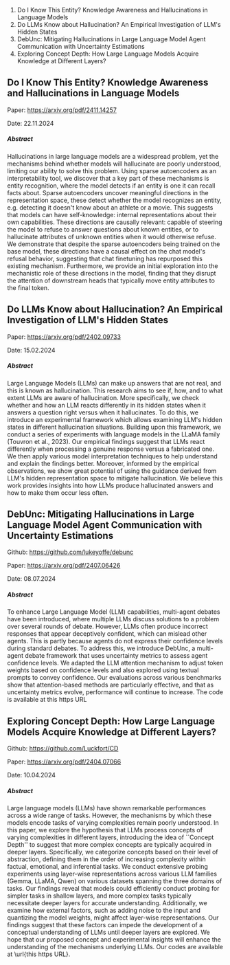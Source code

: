 1. Do I Know This Entity? Knowledge Awareness and Hallucinations in Language Models
2. Do LLMs Know about Hallucination? An Empirical Investigation of LLM's Hidden States
3. DebUnc: Mitigating Hallucinations in Large Language Model Agent Communication with Uncertainty Estimations
4. Exploring Concept Depth: How Large Language Models Acquire Knowledge at Different Layers?


## Do I Know This Entity? Knowledge Awareness and Hallucinations in Language Models

Paper: https://arxiv.org/pdf/2411.14257

Date: 22.11.2024

##### Abstract
Hallucinations in large language models are a widespread problem, yet the mechanisms behind whether models will hallucinate are poorly understood, limiting our ability to solve this problem. Using sparse autoencoders as an interpretability tool, we discover that a key part of these mechanisms is entity recognition, where the model detects if an entity is one it can recall facts about. Sparse autoencoders uncover meaningful directions in the representation space, these detect whether the model recognizes an entity, e.g. detecting it doesn't know about an athlete or a movie. This suggests that models can have self-knowledge: internal representations about their own capabilities. These directions are causally relevant: capable of steering the model to refuse to answer questions about known entities, or to hallucinate attributes of unknown entities when it would otherwise refuse. We demonstrate that despite the sparse autoencoders being trained on the base model, these directions have a causal effect on the chat model's refusal behavior, suggesting that chat finetuning has repurposed this existing mechanism. Furthermore, we provide an initial exploration into the mechanistic role of these directions in the model, finding that they disrupt the attention of downstream heads that typically move entity attributes to the final token.

## Do LLMs Know about Hallucination? An Empirical Investigation of LLM's Hidden States

Paper: https://arxiv.org/pdf/2402.09733

Date: 15.02.2024

##### Abstract
Large Language Models (LLMs) can make up answers that are not real, and this is known as hallucination. This research aims to see if, how, and to what extent LLMs are aware of hallucination. More specifically, we check whether and how an LLM reacts differently in its hidden states when it answers a question right versus when it hallucinates. To do this, we introduce an experimental framework which allows examining LLM's hidden states in different hallucination situations. Building upon this framework, we conduct a series of experiments with language models in the LLaMA family (Touvron et al., 2023). Our empirical findings suggest that LLMs react differently when processing a genuine response versus a fabricated one. We then apply various model interpretation techniques to help understand and explain the findings better. Moreover, informed by the empirical observations, we show great potential of using the guidance derived from LLM's hidden representation space to mitigate hallucination. We believe this work provides insights into how LLMs produce hallucinated answers and how to make them occur less often.

## DebUnc: Mitigating Hallucinations in Large Language Model Agent Communication with Uncertainty Estimations

Github: https://github.com/lukeyoffe/debunc

Paper: https://arxiv.org/pdf/2407.06426

Date: 08.07.2024

##### Abstract
To enhance Large Language Model (LLM) capabilities, multi-agent debates have been introduced, where multiple LLMs discuss solutions to a problem over several rounds of debate. However, LLMs often produce incorrect responses that appear deceptively confident, which can mislead other agents. This is partly because agents do not express their confidence levels during standard debates. To address this, we introduce DebUnc, a multi-agent debate framework that uses uncertainty metrics to assess agent confidence levels. We adapted the LLM attention mechanism to adjust token weights based on confidence levels and also explored using textual prompts to convey confidence. Our evaluations across various benchmarks show that attention-based methods are particularly effective, and that as uncertainty metrics evolve, performance will continue to increase. The code is available at this https URL

## Exploring Concept Depth: How Large Language Models Acquire Knowledge at Different Layers?

Github: https://github.com/Luckfort/CD

Paper: https://arxiv.org/pdf/2404.07066

Date: 10.04.2024

##### Abstract
Large language models (LLMs) have shown remarkable performances across a wide range of tasks. However, the mechanisms by which these models encode tasks of varying complexities remain poorly understood. In this paper, we explore the hypothesis that LLMs process concepts of varying complexities in different layers, introducing the idea of ``Concept Depth'' to suggest that more complex concepts are typically acquired in deeper layers. Specifically, we categorize concepts based on their level of abstraction, defining them in the order of increasing complexity within factual, emotional, and inferential tasks. We conduct extensive probing experiments using layer-wise representations across various LLM families (Gemma, LLaMA, Qwen) on various datasets spanning the three domains of tasks. Our findings reveal that models could efficiently conduct probing for simpler tasks in shallow layers, and more complex tasks typically necessitate deeper layers for accurate understanding. Additionally, we examine how external factors, such as adding noise to the input and quantizing the model weights, might affect layer-wise representations. Our findings suggest that these factors can impede the development of a conceptual understanding of LLMs until deeper layers are explored. We hope that our proposed concept and experimental insights will enhance the understanding of the mechanisms underlying LLMs. Our codes are available at \url{this https URL}.
